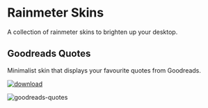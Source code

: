 # Rainmeter Skins

A collection of rainmeter skins to brighten up your desktop.

## Goodreads Quotes

Minimalist skin that displays your favourite quotes from Goodreads.

[![download](https://img.shields.io/badge/download-deviantart-blue)](https://www.deviantart.com/aelek/art/Rainmeter-Goodreads-Quotes-817357253)

![goodreads-quotes](https://raw.githubusercontent.com/antoniaelek/RainmeterSkins/master/Resources/GoodreadsQuotes.png)
